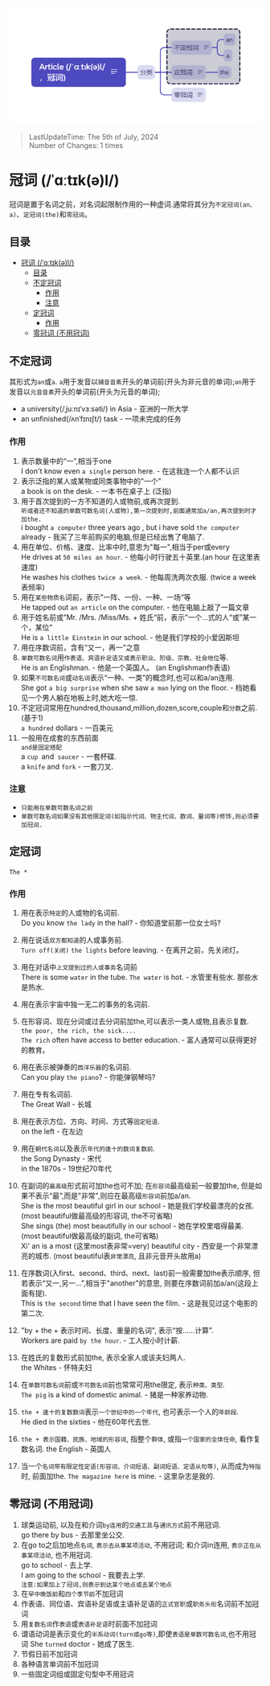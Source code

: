 ![mind map](./Article%20Mind%20Map.png)
> LastUpdateTime: The 5th of July, 2024  
> Number of Changes: 1 times

# 冠词 (/ˈɑːtɪk(ə)l/)
冠词是置于名词之前，对名词起限制作用的一种虚词.通常将其分为`不定冠词(an、a)`、`定冠词(the)`和`零冠词`。

## 目录
- [冠词 (/ˈɑːtɪk(ə)l/)](#冠词-ˈɑːtɪkəl)
  - [目录](#目录)
  - [不定冠词](#不定冠词)
    - [作用](#作用)
    - [注意](#注意)
  - [定冠词](#定冠词)
    - [作用](#作用-1)
  - [零冠词 (不用冠词)](#零冠词-不用冠词)


## 不定冠词
其形式为`an`或`a`. `a`用于发音以`辅音音素`开头的单词前(开头为非元音的单词);`an`用于发音以`元音音素`开头的单词前(开头为元音的单词);  
-   a university(/ˌjuːnɪˈvɜːsəti/) in Asia - 亚洲的一所大学  
-   an unfinished(/ʌnˈfɪnɪʃt/) task - 一项未完成的任务
### 作用
1.  表示数量中的“一”,相当于one  
I don't know even `a single` person here. - 在这我连一个人都不认识
2.  表示泛指的某人或某物或同类事物中的"一个"  
    a book is on the desk. - 一本书在桌子上 (泛指)
3.  用于首次提到的一方不知道的人或物前,或再次提到.  
`听或者还不知道的单数可数名词(人或物),第一次提到时,前面通常加a/an,再次提到时才加the.`  
i bought `a computer` three years ago , but i have sold `the computer` already -    我买了三年前购买的电脑,但是已经出售了电脑了.
4.  用在单位、价格、速度、比率中时,意思为"每一",相当于per或every  
He drives at `50 miles an hour`. - 他每小时行驶五十英里.(an hour 在这里表速度)  
He washes his clothes `twice a week`. - 他每周洗两次衣服. (twice a week 表频率)
5.  用在`某些物质名`词前，表示”一阵、一份、一种、一场“等  
He tapped out `an article` on the computer. - 他在电脑上敲了一篇文章
6.  用于姓名前或”Mr. /Mrs. /Miss/Ms. + 姓氏“前，表示”一个...式的人“或”某一个，某位”  
He is `a little Einstein` in our school. - 他是我们学校的小爱因斯坦
7.  用在序数词前，含有“又一，再一”之意
8.  `单数可数名词`用`作表语、宾语补足语又或表示职业、阶级、宗教、社会地位`等.    
He is an Englishman. - 他是一个英国人。 (an Englishman作表语)
0.  如果`不可数名词`或`动名词`表示“一种、一类”的概念时,也可以和a/an连用.  
She got `a big surprise` when she saw `a man` lying on the floor. - 档她看见一个男人躺在地板上时,她大吃一惊.
10.  不定冠词常用在hundred,thousand,million,dozen,score,couple和`分数`之前. (基于1)  
`a hundred` dollars - 一百美元
11. 一般用在成套的东西前面  
`and是固定搭配`  
a `cup `and` saucer` - 一套杯碟.  
a `knife` and `fork` - 一套刀叉.
### 注意
-   `只能用在单数可数名词之前`
-   `单数可数名词如果没有其他限定词(如指示代词、物主代词、数词、量词等)修饰,则必须要加冠词.`


## 定冠词
`The *`

### 作用
1.  用在表示`特定`的人或物的名词前.  
Do you know `the lady` in the hall? - 你知道堂前那一位女士吗?
2.  用在说话`双方都知道`的人或事务前.   
`Turn off(关闭)` `the lights` before leaving. - 在离开之前，先关闭灯。
3.  用在对话中`上文提到过的人或事务`名词前  
There is some `water` in the tube. `The water` is hot. - 水管里有些水. 那些水是热水.
4.  用在表示宇宙中独一无二的事务的名词前. 
5.  在形容词、现在分词或过去分词前加the,可以表示一类人或物,且表示复数.  
`the poor, the rich, the sick....`  
`The rich` often have access to better education. - 富人通常可以获得更好的教育。

6.  用在表示被弹奏的`西洋乐器`的名词前.  
Can you play `the piano`? - 你能弹钢琴吗?
7.  用在专有名词前.  
The Great Wall - 长城
8.  用在表示方位、方向、时间、方式等`固定短语`.  
on the left - 在左边
9.  用在`朝代名词`以及表示`年代的逢十的数词复数前`.  
the Song Dynasty - 宋代  
in the 1870s - 19世纪70年代
10. 在副词的`最高级`形式前可加the也可不加; 在`形容词`最高级前一般要加the, 但是如果不表示“最”,而是"非常",则应在最高级`形容词`前加a/an.  
She is the most beautiful girl in our school - 她是我们学校最漂亮的女孩. (most beautiful做最高级的形容词, the不可省略)  
She sings (the) most beautifully in our school - 她在学校里唱得最美. (most beautiful做最高级的副词, the可省略)  
Xi' an is a most (这里most表非常=very) beautiful city - 西安是一个非常漂亮的城市. (most beautiful表`非常漂亮`, 且非元音开头故用a) 
11. 在序数词(入first、second、third、next、last)前一般需要加the表示顺序, 但若表示“又一,另一...”,相当于"another"的意思, 则要在序数词前加a/an(这段上面有提).  
This is `the second` time that I have seen the film. - 这是我见过这个电影的第二次.
12. "by + the + 表示时间、长度、重量的名词", 表示“按......计算”.  
Workers are paid `by the hour`. - 工人按小时计薪. 
13. 在姓氏的复数形式前加the, 表示全家人或该夫妇两人.  
the Whites - 怀特夫妇  
14.  在`单数可数名词`前或`不可数名词`前也常常可用the限定, 表示`种类、类型`.  
`The pig` is a kind of domestic animal. - 猪是一种家养动物.
15. `the + 逢十的复数数词`表示`一个世纪中的一个年代`, 也可表示一个人的`年龄段`.  
He died in the sixties - 他在60年代去世.  
16. `the + 表示国籍、民族、地域的形容词`, 指整个`群体`, 或指`一个国家的全体任命`, 看作复数名词.
the English - 英国人
17. 当一个`名词带有限定性定语(形容词、介词短语、副词短语、定语从句等)`, 从而成为`特指`时, 前面加the.
`The magazine here` is mine. - 这里杂志是我的.

## 零冠词 (不用冠词)

1.  球类运动前, 以及在和介词`by连用`的`交通工具`与`通讯方式`前不用冠词.  
go there by bus - 去那里坐公交.  
2.  在go to之后加地点`名词`, `表示去从事某项活动`, 不用冠词; 和介词in连用, `表示正在从事某项活动`, 也不用冠词.  
go to school - 去上学.  
I am going to the school - 我要去上学.  
`注意:如果加上了冠词,则表示到达某个地点或去某个地点`
3.  在`早中晚饭前`和`四个季节前`不加冠词
4.  作表语、同位语、宾语补足语或主语补足语的`正式官职`或`职务头衔`名词前不加冠词
5.  用`复数名词`作`表语`或`表语补足语`时前面不加冠词
6.  谓语动词是表示变化的`半系动词(turn或go等)`,即使`表语是单数可数名词`,也不用冠词
She `turned` doctor - 她成了医生.
7.  节假日前不加冠词
8.  各种语言单词前不加冠词
9.  一些固定词组或固定句型中不用冠词
